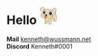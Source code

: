 # Hello <img src="https://github.com/KennethWussmann/KennethWussmann/raw/master/laser-puppy.png" /> 
**Mail** kenneth@wussmann.net<br>
**Discord** Kenneth#0001